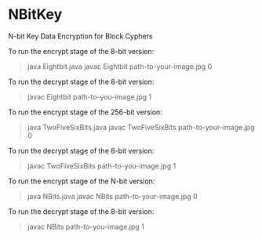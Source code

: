 # NBitKey
N-bit Key Data Encryption for Block Cyphers

To run the encrypt stage of the 8-bit version:
> java Eightbit.java
> javac Eightbit path-to-your-image.jpg 0

To run the decrypt stage of the 8-bit version:
> javac Eightbit path-to-you-image.jpg 1

To run the encrypt stage of the 256-bit version:
> java TwoFiveSixBits.java
> javac TwoFiveSixBits path-to-your-image.jpg 0

To run the decrypt stage of the 8-bit version:
> javac TwoFiveSixBits path-to-you-image.jpg 1

To run the encrypt stage of the N-bit version:
> java NBits.java
> javac NBits path-to-your-image.jpg 0

To run the decrypt stage of the 8-bit version:
> javac NBits path-to-you-image.jpg 1
